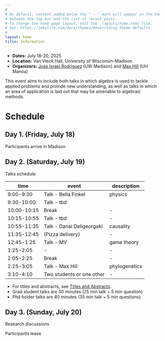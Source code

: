 ```yaml
---
#
# By default, content added below the "---" mark will appear in the home page
# between the top bar and the list of recent posts.
# To change the home page layout, edit the _layouts/home.html file.
# See: https://jekyllrb.com/docs/themes/#overriding-theme-defaults
#
layout: home
title: Information
---
```


- **Dates:** July 18-20, 2025
- **Location:** Van Vleck Hall, University of Wisconsin-Madison
- **Organizers:** [Jose Israel Rodriguez](https://sites.google.com/wisc.edu/jose/home)  (UW Madison) and [Max Hill](https://sites.google.com/view/max-hill/)  (UH Manoa)

This event aims to include both talks in which algebra is used to tackle applied problems and provide new understanding, as well as talks in which an area of application is laid out that may be amenable to algebraic methods. 

# Schedule

## Day 1. (Friday, July 18)

Participants arrive in Madison

## Day 2. (Saturday, July 19)

Talks schedule:
  
 time        | event                     | description 
-------------|---------------------------|-------------
 9:00-9:30   | Talk - Bella Finkel       | physics       
 9:30-10:00  | Talk - tbd                |             
 10:00-10:15 | Break                     |      -      
 10:15-10:55 | Talk - tbd                |      -      
 10:55-11:35 | Talk - Danai Deligeorgaki |      causality      
 11:35-12:45 | (Pizza delivery)          |      -      
 12:45-1:25  | Talk - MV                 |      game theory      
 1:25-2:05   |                   -       |      -      
 2:05-2:25   | Break                     |      -      
 2:25-3:05   | Talk - Max Hill           |     phylogenetics       
 3:10-4:10   | Two students or one other |       -     

- For titles and abstracts, see [Titles and Abstracts](./titles-and-abstracts.md).
- Grad student talks are 30 minutes (25 min talk + 5 min question)
- Phd holder talks are 40 minutes (35 min talk + 5 min questions)

## Day 3. (Sunday, July 20)

Research discussions

Participants leave
